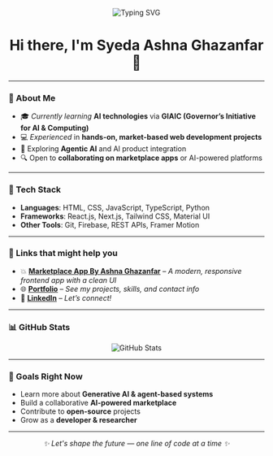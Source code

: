 <p align="center">
  <img src="https://readme-typing-svg.demolab.com?font=Fira+Code&size=22&pause=1000&color=F72585&center=true&vCenter=true&width=435&lines=Web+Developer+%7C+AI+Explorer+%7C+GIAIC+Student;Building+AI-powered+Projects+%F0%9F%A4%96;Let's+Build+Together+%F0%9F%9A%80" alt="Typing SVG" />
</p>

<h1 align="center">Hi there, I'm Syeda Ashna Ghazanfar 👋</h1>

<p align="center">
  <a href="https://ashna-ghazanfar.vercel.app/" target="_blank">
  </a>
</p>

---

### 🌟 About Me

- 🎓 _Currently learning_ **AI technologies** via **GIAIC (Governor’s Initiative for AI & Computing)**
- 💻 _Experienced_ in **hands-on, market-based web development projects**
- 🧠 Exploring **Agentic AI** and AI product integration
- 🔍 Open to **collaborating on marketplace apps** or AI-powered platforms

---

### 💼 Tech Stack

- **Languages**: HTML, CSS, JavaScript, TypeScript, Python  
- **Frameworks**: React.js, Next.js, Tailwind CSS, Material UI  
- **Other Tools**: Git, Firebase, REST APIs, Framer Motion

---

### 🚀 Links that might help you

- 💥 [**Marketplace App By Ashna Ghazanfar**](https://bandage-app-nine.vercel.app/) – _A modern, responsive frontend app with a clean UI_  
- 🌐 [**Portfolio**](https://ashna-ghazanfar.vercel.app/) – _See my projects, skills, and contact info_  
- 🔗 [**LinkedIn**](https://www.linkedin.com/in/ashna-ghazanfar-b268522b4/) – _Let’s connect!_

---

### 📊 GitHub Stats

<p align="center">
  <img src="https://github-readme-stats.vercel.app/api?username=Syedaashnaghazanfar&show_icons=true&theme=radical" alt="GitHub Stats" />
  <br/>
  
</p>

---

### 🧠 Goals Right Now

- Learn more about **Generative AI & agent-based systems**
- Build a collaborative **AI-powered marketplace**
- Contribute to **open-source** projects
- Grow as a **developer & researcher**

---

<p align="center">
  <em>✨ Let's shape the future — one line of code at a time ✨</em>
</p>
